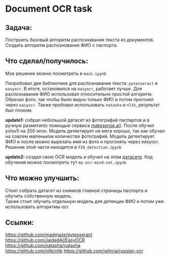 # Document OCR task
## Задача:
Построить базовый алгоритм распознавания текста из документов. Создать алгоритм распознования ФИО с паспорта.  
## Что сделал/получилось:
Мое решение можно посмотреть в ```main.ipynb```  
  
Попробовал две библиотеке для распознавания текста: ```pytesseract``` и ```easyocr```. В итоге, остановился на ```easyocr```, работает лучше.
Для распознавания ФИО использовал относительно простой алгоритм. Обрезал фото, так чтобы было видно только ФИО и потом прогонял через ```easyocr```.
Также пробовал использовать ```natasha``` и ```nltk```, результат был плохим.  
  
**update1:** собрал небольшой датасет из фотографий паспартов и в ручную разметил(с помощью сервиса [makesense.ai](https://www.makesense.ai/)). После обучил yolov5 на 200 эпох. Модель детектирует не мега хорошо, так как обучал на совсем маленьком количестве фотографий. Модель детектирует ФИО и после можно вырезать имя из фото и прогонять через easyocr. Решение этой части находится в ```FIO_detection.ipynb```
  
**update2:** создал свою OCR модель и обучил на этом [датасете](https://github.com/wlinna/russian-ocr). Код обучения можно посмотреть тут ```my-ocr-mind-set.ipynb```
## Что можно улучшить:
Стоит собрать датасет из снимков главной страницы паспорта и обучить собственную модель.  
Также стоит обучить отдельную модель для детекции ФИО и потом уже использовать алгоритмы ocr.
## Ссылки:
https://github.com/madmaze/pytesseract  
https://github.com/JaidedAI/EasyOCR  
https://github.com/natasha/natasha  
https://github.com/nltk/nltk
https://github.com/wlinna/russian-ocr
